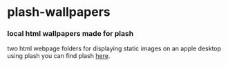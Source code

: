 # plash-wallpapers
### local html wallpapers made for plash

two html webpage folders for displaying static images on an apple desktop using plash
you can find plash [here](https://github.com/sindresorhus/Plash).


